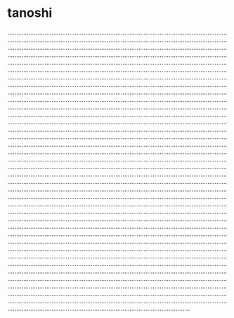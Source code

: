# tanoshi

...................................................................................................................................................................................................................................................................................................................................................................................................................................................................................................................................................................................................................................................................................................................................................................................................................................................................................................................................................................................................................................................................................................................................................................................................................................................................................................................................................................................................................................................................................................................................................................................................................................................................................................................................................................................................................................................................................................................................................................................................................................................................................................................................................................................................................................................................................................................................................................................................................................................................................................................................................................................................................................................................................................................................................................................................................................................................................................................................................................................................................................................................................................................................................................................................................................................................................................................................................................................................................................................................................................................................................................................................................................................................................................................................................................................................................................................................................................................................................................................................................................................................................................................................................................................................................................................................................................................................................................................................................................................................................................................................................................................................................................................................................................................................................................................................................................................................................